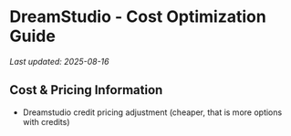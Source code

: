 # DreamStudio - Cost Optimization Guide

*Last updated: 2025-08-16*

## Cost & Pricing Information

- Dreamstudio credit pricing adjustment (cheaper, that is more options with credits)

